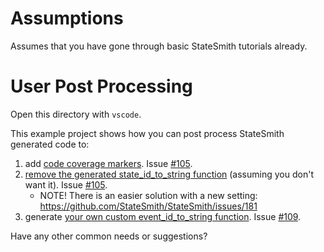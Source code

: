 # Assumptions
Assumes that you have gone through basic StateSmith tutorials already.

# User Post Processing
Open this directory with `vscode`.

This example project shows how you can post process StateSmith generated code to:
1. add [code coverage markers](https://github.com/StateSmith/StateSmith-examples/commit/64fd25a084bf9372b2a261b3e7ef3a9dbf70f536#diff-34edd0a700bbcbb77e0d970203cb190976f823d7546ac42b2b973620315c22cdR90-R101). Issue [#105](https://github.com/StateSmith/StateSmith/issues/105).
2. [remove the generated state_id_to_string function](https://github.com/StateSmith/StateSmith-examples/commit/64fd25a084bf9372b2a261b3e7ef3a9dbf70f536#diff-34edd0a700bbcbb77e0d970203cb190976f823d7546ac42b2b973620315c22cdL80-L90) (assuming you don't want it). Issue [#105](https://github.com/StateSmith/StateSmith/issues/105).
    * NOTE! There is an easier solution with a new setting: https://github.com/StateSmith/StateSmith/issues/181
3. generate [your own custom event_id_to_string function](https://github.com/StateSmith/StateSmith-examples/commit/64fd25a084bf9372b2a261b3e7ef3a9dbf70f536#diff-34edd0a700bbcbb77e0d970203cb190976f823d7546ac42b2b973620315c22cdR203-R213). Issue [#109](https://github.com/StateSmith/StateSmith/issues/109).

Have any other common needs or suggestions?
